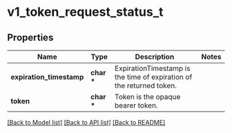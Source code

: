# v1_token_request_status_t

## Properties
Name | Type | Description | Notes
------------ | ------------- | ------------- | -------------
**expiration_timestamp** | **char \*** | ExpirationTimestamp is the time of expiration of the returned token. | 
**token** | **char \*** | Token is the opaque bearer token. | 

[[Back to Model list]](../README.md#documentation-for-models) [[Back to API list]](../README.md#documentation-for-api-endpoints) [[Back to README]](../README.md)


